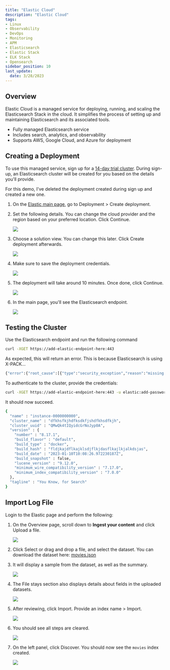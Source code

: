 ```yaml
---
title: "Elastic Cloud"
description: "Elastic Cloud"
tags: 
- Linux
- Observability
- DevOps
- Monitoring 
- APM
- Elasticsearch
- Elastic Stack
- ELK Stack
- Opensearch
sidebar_position: 10
last_update:
  date: 3/28/2023
---
```


## Overview 

Elastic Cloud is a managed service for deploying, running, and scaling the Elasticsearch Stack in the cloud. It simplifies the process of setting up and maintaining Elasticsearch and its associated tools.

- Fully managed Elasticsearch service
- Includes search, analytics, and observability  
- Supports AWS, Google Cloud, and Azure for deployment  

## Creating a Deployment 

To use this managed service, sign up for a [14-day trial cluster](https://www.elastic.co/guide/en/cloud/current/ec-getting-started-trial.html). During sign-up, an Elasticsearch cluster will be created for you based on the details you'll provide. 

For this demo, I've deleted the deployment created during sign up and created a new one.

1. On the [Elastic main page](https://cloud.elastic.co/deployments), go to Deployment > Create deployment.

2. Set the following details. You can change the cloud provider and the region based on your preferred location. Click Continue.

    ![](/img/docs/01232025-elastic-creating-a-deployment.png)

3. Choose a solution view. You can change this later. Click Create deployment afterwards.

    ![](/img/docs/01232025-elastic-creating-a-deployment-2.png)

4. Make sure to save the deployment credentials.

    ![](/img/docs/01232025-elastic-creating-a-deployment-3.png)

5. The deployment will take around 10 minutes. Once done, click Continue. 

    ![](/img/docs/01232025-elastic-creating-a-deployment-4.png)

6. In the main page, you'll see the Elasticsearch endpoint. 

    ![](/img/docs/01232025-elastic-creating-a-deployment-5.png)

## Testing the Cluster 

Use the Elasticsearch endpoint and run the following command

```bash
curl -XGET https://add-elastic-endpoint-here:443
```

As expected, this will return an error. This is because Elasticsearch is using X-PACK... 

```bash
{"error":{"root_cause":[{"type":"security_exception","reason":"missing authentication credentials for REST request [/]","header":{"WWW-Authenticate":["Basic realm=\"security\", charset=\"UTF-8\"","Bearer realm=\"security\"","ApiKey"]}}],"type":"security_exception","reason":"missing authentication credentials for REST request [/]","header":{"WWW-Authenticate":["Basic realm=\"security\", charset=\"UTF-8\"","Bearer realm=\"security\"","ApiKey"]}},"status":401} 
```

To authenticate to the cluster, provide the credentials:

```bash
curl -XGET https://add-elastic-endpoint-here:443 -u elastic:add-password-here 
```

It should now succeed.

```bash
{
  "name" : "instance-0000000000",
  "cluster_name" : "dfkhsfkjhdfksdkfjshdfkhsdfkjh",
  "cluster_uuid" : "QMwQk4tIQyidcGrNoJyp0A",
  "version" : {
    "number" : "8.17.1",
    "build_flavor" : "default",
    "build_type" : "docker",
    "build_hash" : "fldjkajdflkajklsdjflkjdasflkajlkjalkdsjas",
    "build_date" : "2023-01-10T10:08:26.972230187Z",
    "build_snapshot" : false,
    "lucene_version" : "9.12.0",
    "minimum_wire_compatibility_version" : "7.17.0",
    "minimum_index_compatibility_version" : "7.0.0"
  },
  "tagline" : "You Know, for Search"
} 
```

## Import Log File 

Login to the Elastic page and perform the following:

1. On the Overview page, scroll down to **Ingest your content** and click Upload a file.

    ![](/img/docs/01232025-elasticsearch-import-log-file.png)

2. Click Select or drag and drop a file, and select the dataset. You can download the dataset here: [movies.json](@site/assets/elastic-stack/movies.json)

3. It will display a sample from the dataset, as well as the summary. 

    ![](/img/docs/01232025-elasticsearch-import-log-file-2.png)

4. The File stays section also displays details about fields in the uploaded datasets.

    ![](/img/docs/01232025-elasticsearch-import-log-file-3.png)

5. After reviewing, click Import. Provide an index name > Import.

    ![](/img/docs/01232025-elasticsearch-import-log-file-4.png)

6. You should see all steps are cleared. 

    ![](/img/docs/01232025-elasticsearch-import-log-file-5.png)

7. On the left panel, click Discover. You should now see the `movies` index created.

    ![](/img/docs/01232025-elasticsearch-import-log-file-6.png)
